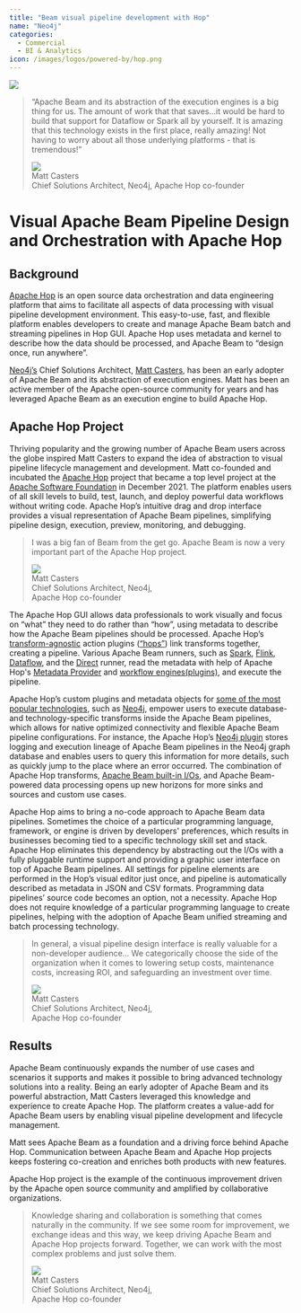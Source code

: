 ```yaml
---
title: "Beam visual pipeline development with Hop"
name: "Neo4j"
categories:
  - Commercial
  - BI & Analytics
icon: /images/logos/powered-by/hop.png
---
```

<!--
Licensed under the Apache License, Version 2.0 (the "License");
you may not use this file except in compliance with the License.
You may obtain a copy of the License at

http://www.apache.org/licenses/LICENSE-2.0

Unless required by applicable law or agreed to in writing, software
distributed under the License is distributed on an "AS IS" BASIS,
WITHOUT WARRANTIES OR CONDITIONS OF ANY KIND, either express or implied.
See the License for the specific language governing permissions and
limitations under the License.
-->

<div class="case-study-opinion">
    <div class="case-study-opinion-img">
        <img src="/images/logos/powered-by/hop.png"/>
    </div>
    <blockquote class="case-study-quote-block">
      <p class="case-study-quote-text">
        “Apache Beam and its abstraction of the execution engines is a big thing for us. The amount of work that that saves...it would be hard to build that support for Dataflow or Spark all by yourself. It is amazing that this technology exists in the first place, really amazing! Not having to worry about all those underlying platforms - that is tremendous!”
      </p>
      <div class="case-study-quote-author">
        <div class="case-study-quote-author-img">
            <img src="/images/matt_casters_photo.png">
        </div>
        <div class="case-study-quote-author-info">
            <div class="case-study-quote-author-name">
              Matt Casters
            </div>
            <div class="case-study-quote-author-position">
              Chief Solutions Architect, Neo4j, Apache Hop co-founder
            </div>
        </div>
      </div>
    </blockquote>
</div>
<div class="case-study-post">

#  Visual Apache Beam Pipeline Design and Orchestration with Apache Hop

##  Background

[Apache Hop](https://hop.apache.org/) is an open source data orchestration and data engineering platform that aims
to facilitate all aspects of data processing with visual pipeline development environment. This easy-to-use, fast, 
and flexible platform enables developers to create and manage Apache Beam batch and streaming pipelines in Hop GUI. 
Apache Hop uses metadata and kernel to describe how the data should be processed, and Apache Beam to “design once, run anywhere”.

[Neo4j’s](https://neo4j.com/) Chief Solutions Architect, [Matt Casters](https://be.linkedin.com/in/mattcasters), 
has been an early adopter of Apache Beam and its abstraction of execution engines. Matt has been an active member
of the Apache open-source community for years and has leveraged Apache Beam as an execution engine to build Apache Hop.

##  Apache Hop Project

Thriving popularity and the growing number of Apache Beam users across the globe inspired Matt Casters to expand
the idea of abstraction to visual pipeline lifecycle management and development. Matt co-founded and incubated the 
[Apache Hop](https://hop.apache.org/) project that became a top level project at the [Apache Software Foundation](https://www.apache.org/)
in December 2021. The platform enables users of all skill levels to build, test, launch, and deploy powerful data 
workflows without writing code. Apache Hop’s intuitive drag and drop interface provides a visual representation of
Apache Beam pipelines, simplifying pipeline design, execution, preview, monitoring, and debugging. 

<blockquote class="case-study-quote-block case-study-quote-wrapped">
  <p class="case-study-quote-text">
    I was a big fan of Beam from the get go. Apache Beam is now a very important part of the Apache Hop project.
  </p>
  <div class="case-study-quote-author">
    <div class="case-study-quote-author-img">
        <img src="/images/matt_casters_photo.png">
    </div>
    <div class="case-study-quote-author-info">
        <div class="case-study-quote-author-name">
          Matt Casters
        </div>
        <div class="case-study-quote-author-position">
          Chief Solutions Architect, Neo4j,
          <br>Apache Hop co-founder
        </div>
    </div>
  </div>
</blockquote>

The Apache Hop GUI allows data professionals to work visually and focus on “what” they need to do rather than “how”,
using metadata to describe how the Apache Beam pipelines should be processed.
Apache Hop’s [transform-agnostic](https://hop.apache.org/manual/latest/pipeline/create-pipeline.html#_concepts) action
plugins ([“hops”](https://hop.apache.org/manual/latest/pipeline/create-pipeline.html#_concepts)) link transforms 
together, creating a pipeline. Various Apache Beam runners, such as 
[Spark](https://hop.apache.org/manual/latest/pipeline/pipeline-run-configurations/beam-spark-pipeline-engine.html),
[Flink](https://hop.apache.org/manual/latest/pipeline/pipeline-run-configurations/beam-flink-pipeline-engine.html),
[Dataflow](https://hop.apache.org/manual/latest/pipeline/pipeline-run-configurations/beam-dataflow-pipeline-engine.html),
and the [Direct](https://hop.apache.org/manual/latest/pipeline/pipeline-run-configurations/beam-direct-pipeline-engine.html)
runner, read the metadata with help of Apache Hop's [Metadata Provider](https://hop.apache.org/dev-manual/latest/sdk/hop-sdk.html#_hop_metadata_providers)
and [workflow engines(plugins)](https://hop.apache.org/dev-manual/latest/sdk/hop-sdk.html#_workflow_execution), and execute the pipeline.

Apache Hop’s custom plugins and metadata objects for [some of the most popular technologies](https://hop.apache.org/manual/latest/technology/technology.html),
such as [Neo4j](https://neo4j.com/), empower users to execute database- and technology-specific transforms inside
the Apache Beam pipelines, which allows for native optimized connectivity and flexible Apache Beam pipeline configurations.
For instance, the Apache Hop’s [Neo4j plugin](https://hop.apache.org/manual/latest/technology/neo4j/index.html#_description) 
stores logging and execution lineage of Apache Beam pipelines in the Neo4j graph database and enables users to
query this information for more details, such as quickly jump to the place where an error occurred. The combination of 
Apache Hop transforms, [Apache Beam built-in I/Os](https://beam.apache.org/documentation/io/built-in/), 
and Apache Beam-powered data processing opens up new horizons for more sinks and sources and custom use cases.

Apache Hop aims to bring a no-code approach to Apache Beam data pipelines. Sometimes the choice of a particular 
programming language, framework, or engine is driven by developers' preferences, which results in businesses becoming
tied to a specific technology skill set and stack. Apache Hop eliminates this dependency by abstracting out the I/Os 
with a fully pluggable runtime support and providing a graphic user interface on top of Apache Beam pipelines. All 
settings for pipeline elements are performed in the Hop’s visual editor just once, and pipeline is automatically 
described as metadata in JSON and CSV formats. Programming data pipelines’ source code becomes an option, not a 
necessity. Apache Hop does not require knowledge of a particular programming language to create pipelines, helping 
with the adoption of Apache Beam unified streaming and batch processing technology.

<blockquote class="case-study-quote-block case-study-quote-wrapped">
  <p class="case-study-quote-text">
    In general, a visual pipeline design interface is really valuable for a non-developer audience… 
    We categorically choose the side of the organization when it comes to lowering setup costs, 
    maintenance costs, increasing ROI, and safeguarding an investment over time.
  </p>
  <div class="case-study-quote-author">
    <div class="case-study-quote-author-img">
        <img src="/images/matt_casters_photo.png">
    </div>
    <div class="case-study-quote-author-info">
        <div class="case-study-quote-author-name">
          Matt Casters
        </div>
        <div class="case-study-quote-author-position">
          Chief Solutions Architect, Neo4j,
          <br>Apache Hop co-founder
        </div>
    </div>
  </div>
</blockquote>

## Results

Apache Beam continuously expands the number of use cases and scenarios it supports and makes it possible to bring 
advanced technology solutions into a reality. Being an early adopter of Apache Beam and its powerful abstraction, 
Matt Casters leveraged this knowledge and experience to create Apache Hop. The platform creates a value-add for 
Apache Beam users by enabling visual pipeline development and lifecycle management.

Matt sees Apache Beam as a foundation and a driving force behind Apache Hop. Communication between Apache Beam and 
Apache Hop projects keeps fostering co-creation and enriches both products with new features.

Apache Hop project is the example of the continuous improvement driven by the Apache open source community and 
amplified by collaborative organizations.

<blockquote class="case-study-quote-block case-study-quote-wrapped">
  <p class="case-study-quote-text">
    Knowledge sharing and collaboration is something that comes naturally in the community. If we 
    see some room for improvement, we exchange ideas and this way, we keep driving Apache Beam and 
    Apache Hop projects forward. Together, we can work with the most complex problems and just solve them.
  </p>
  <div class="case-study-quote-author">
    <div class="case-study-quote-author-img">
        <img src="/images/matt_casters_photo.png">
    </div>
    <div class="case-study-quote-author-info">
        <div class="case-study-quote-author-name">
          Matt Casters
        </div>
        <div class="case-study-quote-author-position">
          Chief Solutions Architect, Neo4j,
          <br>Apache Hop co-founder
        </div>
    </div>
  </div>
</blockquote>

</div>
<div class="clear-nav"></div>
